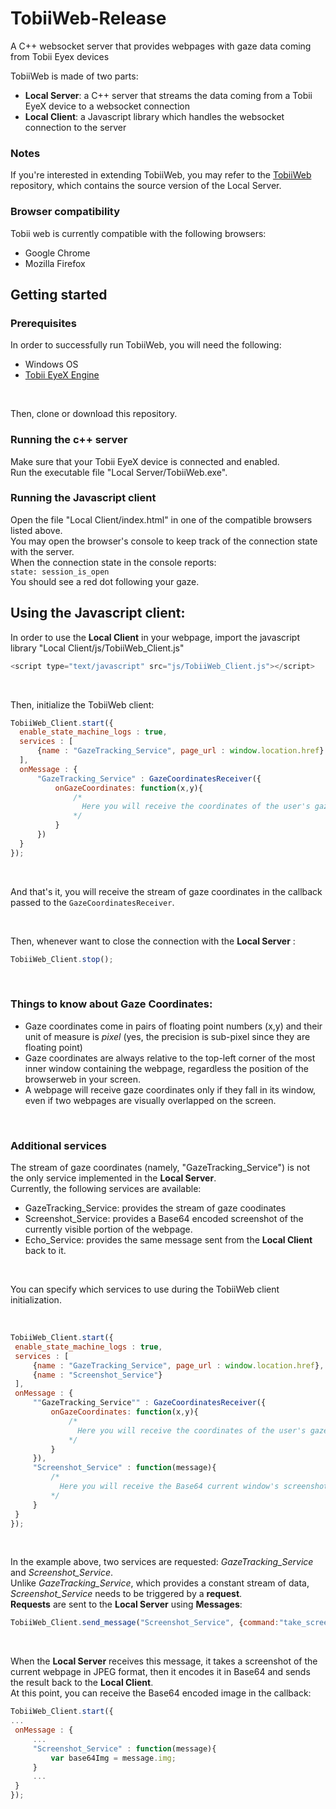 # TobiiWeb-Release
A C++ websocket server that provides webpages with gaze data coming from Tobii Eyex devices

TobiiWeb is made of two parts:
 * **Local Server**: a C++ server that streams the data coming from a Tobii EyeX device to a websocket connection
 * **Local Client**: a Javascript library which handles the websocket connection to the server

### Notes
If you're interested in extending TobiiWeb, you may refer to the [TobiiWeb](https://github.com/Mirco-Nani/TobiiWeb) repository, which contains the source version of the Local Server. 

### Browser compatibility
Tobii web is currently compatible with the following browsers:
 * Google Chrome
 * Mozilla Firefox

## Getting started

### Prerequisites
In order to successfully run TobiiWeb, you will need the following:
 * Windows OS
 * [Tobii EyeX Engine](http://developer.tobii.com/eyex-setup/)
 <br />
 
 Then, clone or download this repository.

### Running the c++ server
Make sure that your Tobii EyeX device is connected and enabled.<br />
Run the executable file "Local Server/TobiiWeb.exe".

### Running the Javascript client
Open the file "Local Client/index.html" in one of the compatible browsers listed above.<br />
You may open the browser's console to keep track of the connection state with the server.<br />
When the connection state in the console reports: <br />
`state: session_is_open`<br />
You should see a red dot following your gaze.<br />

## Using the Javascript client:
In order to use the **Local Client** in your webpage, import the javascript library "Local Client/js/TobiiWeb_Client.js"<br />
```javascript
<script type="text/javascript" src="js/TobiiWeb_Client.js"></script>
```
<br />

Then, initialize the TobiiWeb client:<br />

```javascript
TobiiWeb_Client.start({
  enable_state_machine_logs : true,
  services : [
      {name : "GazeTracking_Service", page_url : window.location.href}
  ],
  onMessage : {
      "GazeTracking_Service" : GazeCoordinatesReceiver({
          onGazeCoordinates: function(x,y){
              /*
                Here you will receive the coordinates of the user's gaze point as (x,y)
              */
          }
      })
  }
});
```
<br />

And that's it, you will receive the stream of gaze coordinates in the callback passed to the  `GazeCoordinatesReceiver`.

<br />

Then, whenever want to close the connection with the **Local Server** :<br />

```javascript
TobiiWeb_Client.stop();
```
<br />


### Things to know about Gaze Coordinates:
 * Gaze coordinates come in pairs of floating point numbers (x,y) and their unit of measure is *pixel* (yes, the precision is sub-pixel since they are floating point)
 * Gaze coordinates are always relative to the top-left corner of the most inner window containing the webpage, regardless the position of the browserweb in your screen.
 * A webpage will receive gaze coordinates only if they fall in its window, even if two webpages are visually overlapped on the screen.

<br />

### Additional services
The stream of gaze coordinates (namely, "GazeTracking_Service") is not the only service implemented in the **Local Server**. <br />
Currently, the following services are available:
 * GazeTracking_Service: provides the stream of gaze coodinates
 * Screenshot_Service: provides a Base64 encoded screenshot of the currently visible portion of the webpage.
 * Echo_Service: provides the same message sent from the **Local Client** back to it.
 
 <br />
 
 You can specify which services to use during the TobiiWeb client initialization.
 
 <br />
 
 ```javascript
TobiiWeb_Client.start({
  enable_state_machine_logs : true,
  services : [
      {name : "GazeTracking_Service", page_url : window.location.href},
      {name : "Screenshot_Service"}
  ],
  onMessage : {
      ""GazeTracking_Service"" : GazeCoordinatesReceiver({
          onGazeCoordinates: function(x,y){
              /*
                Here you will receive the coordinates of the user's gaze point as (x,y)
              */
          }
      }),
      "Screenshot_Service" : function(message){
          /*
            Here you will receive the Base64 current window's screenshot as message.img
          */
      }
  }
});
```

<br />

In the example above, two services are requested: *GazeTracking_Service* and *Screenshot_Service*. <br />
Unlike *GazeTracking_Service*, which provides a constant stream of data, *Screenshot_Service* needs to be triggered by a **request**. <br />
**Requests** are sent to the **Local Server** using **Messages**:

 ```javascript
TobiiWeb_Client.send_message("Screenshot_Service", {command:"take_screenshot"});
```

<br />

When the **Local Server** receives this message, it takes a screenshot of the current webpage in JPEG format, then it encodes it in Base64 and sends the result back to the **Local Client**.<br />
At this point, you can receive the Base64 encoded image in the callback:<br />

 ```javascript
 TobiiWeb_Client.start({
...
  onMessage : {
      ...
      "Screenshot_Service" : function(message){
          var base64Img = message.img;
      }
      ...
  }
});
```

